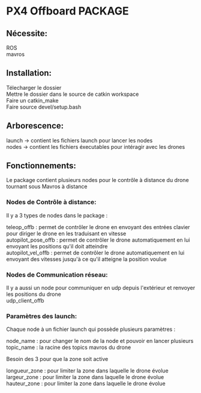 # PX4 Offboard PACKAGE

## Nécessite:

ROS  
mavros

## Installation:

Télecharger le dossier  
Mettre le dossier dans le source de catkin workspace  
Faire un catkin_make  
Faire source devel/setup.bash

## Arborescence:

launch -> contient les fichiers launch pour lancer les nodes  
nodes -> contient les fichiers éxecutables pour intéragir avec les drones

## Fonctionnements:

Le package contient plusieurs nodes pour le contrôle à distance du drone tournant sous Mavros à distance

### Nodes de Contrôle à distance:

Il y a 3 types de nodes dans le package :  

teleop_offb : permet de contrôler le drone en envoyant des entrées clavier pour diriger le drone en les traduisant en vitesse  
autopilot_pose_offb : permet de contrôler le drone automatiquement en lui envoyant les positions qu'il doit atteindre  
autopilot_vel_offb :  permet de contrôler le drone automatiquement en lui envoyant des vitesses jusqu'à ce qu'il atteigne la position voulue

### Nodes de Communication réseau:

Il y a aussi un node pour communiquer en udp depuis l'extérieur et renvoyer les positions du drone  
udp_client_offb  

### Paramètres des launch:

Chaque node à un fichier launch qui possède plusieurs paramètres :  

node_name : pour changer le nom de la node et pouvoir en lancer plusieurs  
topic_name : la racine des topics mavros du drone  

Besoin des 3 pour que la zone soit active  

longueur_zone : pour limiter la zone dans laquelle le drone évolue  
largeur_zone : pour limiter la zone dans laquelle le drone évolue  
hauteur_zone : pour limiter la zone dans laquelle le drone évolue  
